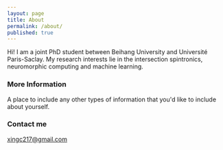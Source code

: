 ```yaml
---
layout: page
title: About
permalink: /about/
published: true
---
```



Hi! I am a joint PhD student between Beihang University and Université Paris-Saclay. My research interests lie in the intersection spintronics, neuromorphic computing and machine learning.   

### More Information

A place to include any other types of information that you'd like to include about yourself.

### Contact me

[xingc217@gmail.com](mailto:xingc217@gmail.com)
